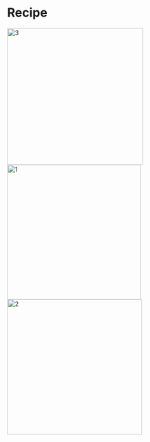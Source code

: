# Recipe

<img width="316" alt="3" src="https://github.com/chuday/Recipe/assets/76257209/f70b3f76-acfb-4539-b58f-7f2b0d03df55">
<img width="311" alt="1" src="https://github.com/chuday/Recipe/assets/76257209/6ddfcf07-a426-4043-8690-f9f791280b72">
<img width="313" alt="2" src="https://github.com/chuday/Recipe/assets/76257209/fe6f2d01-0f80-41ab-987e-c8180744de7d">


